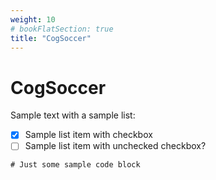 ```yaml
---
weight: 10
# bookFlatSection: true
title: "CogSoccer"
---
```


# CogSoccer

Sample text with a sample list:

- [x] Sample list item with checkbox
- [ ] Sample list item with unchecked checkbox?

```
# Just some sample code block
```
